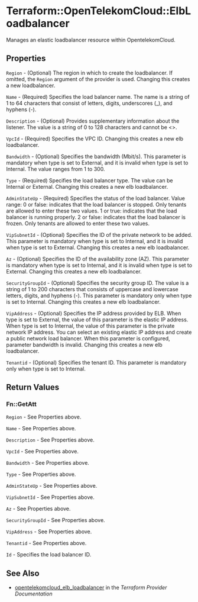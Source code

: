 # Terraform::OpenTelekomCloud::ElbLoadbalancer

Manages an elastic loadbalancer resource within OpentelekomCloud.

## Properties

`Region` - (Optional) The region in which to create the loadbalancer. If
omitted, the `Region` argument of the provider is used. Changing this
creates a new loadbalancer.

`Name` - (Required) Specifies the load balancer name. The name is a string
of 1 to 64 characters that consist of letters, digits, underscores (_),
and hyphens (-).

`Description` - (Optional) Provides supplementary information about the
listener. The value is a string of 0 to 128 characters and cannot be <>.

`VpcId` - (Required) Specifies the VPC ID. Changing this creates a new
elb loadbalancer.

`Bandwidth` - (Optional) Specifies the bandwidth (Mbit/s). This parameter
is mandatory when type is set to External, and it is invalid when type
is set to Internal. The value ranges from 1 to 300.

`Type` - (Required) Specifies the load balancer type. The value can be
Internal or External. Changing this creates a new elb loadbalancer.

`AdminStateUp` - (Required) Specifies the status of the load balancer.
Value range: 0 or false: indicates that the load balancer is stopped. Only
tenants are allowed to enter these two values. 1 or true: indicates that
the load balancer is running properly. 2 or false: indicates that the load
balancer is frozen. Only tenants are allowed to enter these two values.

`VipSubnetId` - (Optional) Specifies the ID of the private network
to be added. This parameter is mandatory when type is set to Internal,
and it is invalid when type is set to External. Changing this creates a
new elb loadbalancer.

`Az` - (Optional) Specifies the ID of the availability zone (AZ). This
parameter is mandatory when type is set to Internal, and it is invalid
when type is set to External. Changing this creates a new elb
loadbalancer.

`SecurityGroupId` - (Optional) Specifies the security group ID. The
value is a string of 1 to 200 characters that consists of uppercase and
lowercase letters, digits, and hyphens (-). This parameter is mandatory
only when type is set to Internal. Changing this creates a new elb
loadbalancer.

`VipAddress` - (Optional) Specifies the IP address provided by ELB.
When type is set to External, the value of this parameter is the elastic
IP address. When type is set to Internal, the value of this parameter is
the private network IP address. You can select an existing elastic IP address
and create a public network load balancer. When this parameter is configured,
parameter bandwidth is invalid. Changing this creates a new elb loadbalancer.

`Tenantid` - (Optional) Specifies the tenant ID. This parameter is mandatory
only when type is set to Internal.


## Return Values

### Fn::GetAtt

`Region` - See Properties above.

`Name` - See Properties above.

`Description` - See Properties above.

`VpcId` - See Properties above.

`Bandwidth` - See Properties above.

`Type` - See Properties above.

`AdminStateUp` - See Properties above.

`VipSubnetId` - See Properties above.

`Az` - See Properties above.

`SecurityGroupId` - See Properties above.

`VipAddress` - See Properties above.

`Tenantid` - See Properties above.

`Id` - Specifies the load balancer ID.

## See Also

* [opentelekomcloud_elb_loadbalancer](https://www.terraform.io/docs/providers/opentelekomcloud/r/elb_loadbalancer.html) in the _Terraform Provider Documentation_